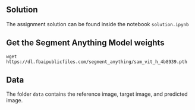 ## Solution

The assignment solution can be found inside the notebook `solution.ipynb`

## Get the Segment Anything Model weights

```wget https://dl.fbaipublicfiles.com/segment_anything/sam_vit_h_4b8939.pth```

## Data

The folder `data` contains the reference image, target image, and predicted image.
